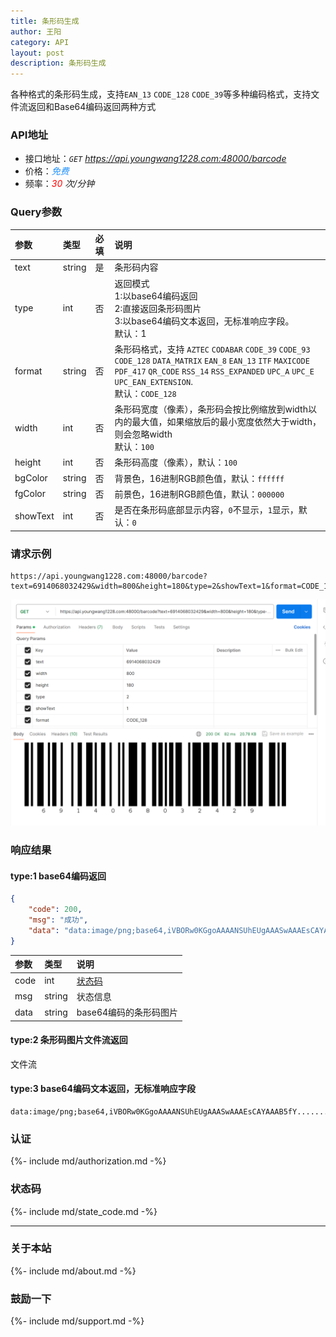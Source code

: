 ```yaml
---
title: 条形码生成
author: 王阳
category: API
layout: post
description: 条形码生成
---
```


各种格式的条形码生成，支持`EAN_13` `CODE_128` `CODE_39`等多种编码格式，支持文件流返回和Base64编码返回两种方式


### API地址
* 接口地址：*`GET` https://api.youngwang1228.com:48000/barcode*
* 价格：*<span style="color: dodgerblue;">免费</span>*
* 频率：*<span style="color: red;">30</span> 次/分钟*

### Query参数

<div class="table-wrapper" markdown="block">

参数        |类型        |必填          |说明
:-          |:-         |:-            |:-
text        |string     |是             |条形码内容
type        |int        |否             |返回模式 <br>1:以base64编码返回 <br>2:直接返回条形码图片 <br>3:以base64编码文本返回，无标准响应字段。<br>默认：1
format      |string     |否             |条形码格式，支持 `AZTEC` `CODABAR` `CODE_39`  `CODE_93` `CODE_128` `DATA_MATRIX`  `EAN_8` `EAN_13` `ITF`  `MAXICODE` `PDF_417` `QR_CODE`  `RSS_14` `RSS_EXPANDED` `UPC_A`  `UPC_E` `UPC_EAN_EXTENSION`. <br>默认：`CODE_128`
width       |int        |否             |条形码宽度（像素），条形码会按比例缩放到width以内的最大值，如果缩放后的最小宽度依然大于width，则会忽略width <br>默认：`100`
height      |int        |否             |条形码高度（像素），默认：`100`
bgColor     |string     |否             |背景色，16进制RGB颜色值，默认：`ffffff`
fgColor     |string     |否             |前景色，16进制RGB颜色值，默认：`000000`
showText    |int        |否             |是否在条形码底部显示内容，`0`不显示，`1`显示，默认：`0`

</div>


### 请求示例

```
https://api.youngwang1228.com:48000/barcode?text=6914068032429&width=800&height=180&type=2&showText=1&format=CODE_128
```
![请求示例](/assets/doc/qrcode/3.png)



### 响应结果

#### type:1 base64编码返回
```json
{
    "code": 200,
    "msg": "成功",
    "data": "data:image/png;base64,iVBORw0KGgoAAAANSUhEUgAAASwAAAEsCAYAAAB5fY......."
}
```
<div class="table-wrapper" markdown="block">

参数               |类型       |说明
:-                |:-        |:-
code               |int        |[状态码](#状态码)
msg                |string     |状态信息
data               |string     |base64编码的条形码图片

</div>

#### type:2 条形码图片文件流返回
文件流

#### type:3 base64编码文本返回，无标准响应字段
```
data:image/png;base64,iVBORw0KGgoAAAANSUhEUgAAASwAAAEsCAYAAAB5fY.......
```





### 认证
{%- include md/authorization.md -%}


### 状态码
{%- include md/state_code.md -%}

---

### 关于本站
{%- include md/about.md -%}

### 鼓励一下
{%- include md/support.md -%}
